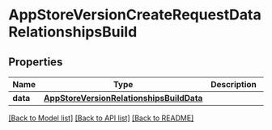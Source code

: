 # AppStoreVersionCreateRequestDataRelationshipsBuild

## Properties
Name | Type | Description | Notes
------------ | ------------- | ------------- | -------------
**data** | [**AppStoreVersionRelationshipsBuildData**](AppStoreVersionRelationshipsBuildData.md) |  | [optional] 

[[Back to Model list]](../README.md#documentation-for-models) [[Back to API list]](../README.md#documentation-for-api-endpoints) [[Back to README]](../README.md)


